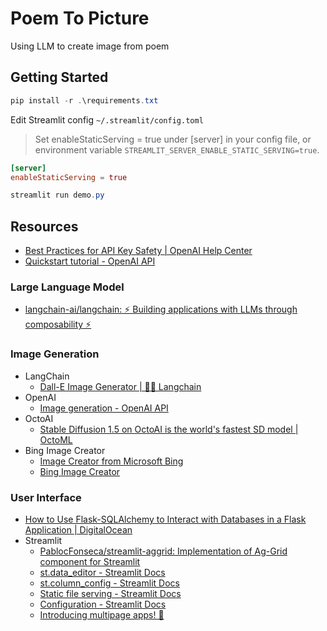 # Poem To Picture

Using LLM to create image from poem

## Getting Started

```powershell
pip install -r .\requirements.txt
```

Edit Streamlit config `~/.streamlit/config.toml`

> Set enableStaticServing = true under [server] in your config file, or environment variable `STREAMLIT_SERVER_ENABLE_STATIC_SERVING=true`.

```toml
[server]
enableStaticServing = true
```

```powershell
streamlit run demo.py
```

## Resources

- [Best Practices for API Key Safety | OpenAI Help Center](https://help.openai.com/en/articles/5112595-best-practices-for-api-key-safety)
- [Quickstart tutorial - OpenAI API](https://platform.openai.com/docs/quickstart?context=python)

### Large Language Model

- [langchain-ai/langchain: ⚡ Building applications with LLMs through composability ⚡](https://github.com/langchain-ai/langchain)

### Image Generation

- LangChain
  - [Dall-E Image Generator | 🦜️🔗 Langchain](https://python.langchain.com/docs/integrations/tools/dalle_image_generator)
- OpenAI
  - [Image generation - OpenAI API](https://platform.openai.com/docs/guides/images/introduction?context=python)
- OctoAI
  - [Stable Diffusion 1.5 on OctoAI is the world's fastest SD model | OctoML](https://octoml.ai/models/stable-diffusion/)
- Bing Image Creator
  - [Image Creator from Microsoft Bing](https://www.bing.com/images/create)
  - [Bing Image Creator](https://www.microsoft.com/en-us/edge/features/image-creator?form=MT00D8)

### User Interface

- [How to Use Flask-SQLAlchemy to Interact with Databases in a Flask Application | DigitalOcean](https://www.digitalocean.com/community/tutorials/how-to-use-flask-sqlalchemy-to-interact-with-databases-in-a-flask-application)
- Streamlit
  - [PablocFonseca/streamlit-aggrid: Implementation of Ag-Grid component for Streamlit](https://github.com/PablocFonseca/streamlit-aggrid)
  - [st.data_editor - Streamlit Docs](https://docs.streamlit.io/library/api-reference/data/st.data_editor#configuring-columns)
  - [st.column_config - Streamlit Docs](https://docs.streamlit.io/library/api-reference/data/st.column_config)
  - [Static file serving - Streamlit Docs](https://docs.streamlit.io/library/advanced-features/static-file-serving)
  - [Configuration - Streamlit Docs](https://docs.streamlit.io/library/advanced-features/configuration)
  - [Introducing multipage apps! 📄](https://blog.streamlit.io/introducing-multipage-apps/)
